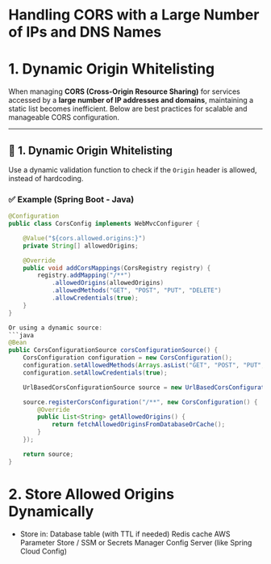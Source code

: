 # Handling CORS with a Large Number of IPs and DNS Names
# 1. Dynamic Origin Whitelisting  

When managing **CORS (Cross-Origin Resource Sharing)** for services accessed by a **large number of IP addresses and domains**, maintaining a static list becomes inefficient. Below are best practices for scalable and manageable CORS configuration.

---

## 🔧 1. Dynamic Origin Whitelisting

Use a dynamic validation function to check if the `Origin` header is allowed, instead of hardcoding.

### ✅ Example (Spring Boot - Java)

```java
@Configuration
public class CorsConfig implements WebMvcConfigurer {

    @Value("${cors.allowed.origins:}")
    private String[] allowedOrigins;

    @Override
    public void addCorsMappings(CorsRegistry registry) {
        registry.addMapping("/**")
            .allowedOrigins(allowedOrigins)
            .allowedMethods("GET", "POST", "PUT", "DELETE")
            .allowCredentials(true);
    }
}

Or using a dynamic source:
```java
@Bean
public CorsConfigurationSource corsConfigurationSource() {
    CorsConfiguration configuration = new CorsConfiguration();
    configuration.setAllowedMethods(Arrays.asList("GET", "POST", "PUT", "DELETE"));
    configuration.setAllowCredentials(true);

    UrlBasedCorsConfigurationSource source = new UrlBasedCorsConfigurationSource();

    source.registerCorsConfiguration("/**", new CorsConfiguration() {
        @Override
        public List<String> getAllowedOrigins() {
            return fetchAllowedOriginsFromDatabaseOrCache();
        }
    });

    return source;
}
```  
# 2. Store Allowed Origins Dynamically  
* Store in:
    Database table (with TTL if needed)
    Redis cache
    AWS Parameter Store / SSM or Secrets Manager
    Config Server (like Spring Cloud Config)






























